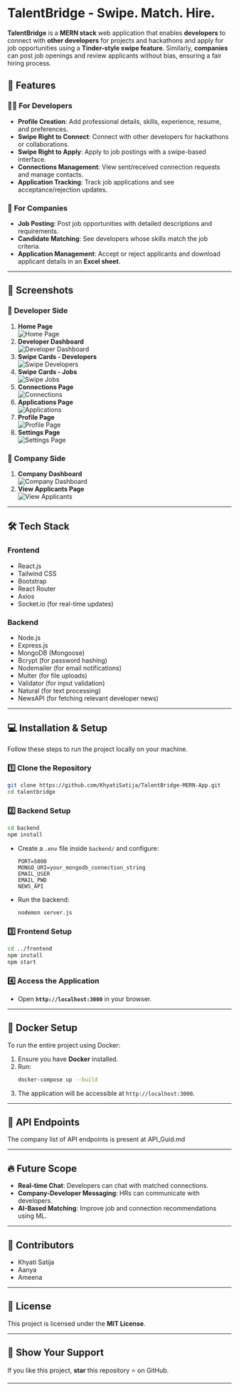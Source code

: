 # TalentBridge - Swipe. Match. Hire.

**TalentBridge** is a **MERN stack** web application that enables **developers** to connect with **other developers** for projects and hackathons and apply for job opportunities using a **Tinder-style swipe feature**. Similarly, **companies** can post job openings and review applicants without bias, ensuring a fair hiring process.

## 🚀 Features

### 👨‍💻 **For Developers**
- **Profile Creation**: Add professional details, skills, experience, resume, and preferences.
- **Swipe Right to Connect**: Connect with other developers for hackathons or collaborations.
- **Swipe Right to Apply**: Apply to job postings with a swipe-based interface.
- **Connections Management**: View sent/received connection requests and manage contacts.
- **Application Tracking**: Track job applications and see acceptance/rejection updates.

### 🏢 **For Companies**
- **Job Posting**: Post job opportunities with detailed descriptions and requirements.
- **Candidate Matching**: See developers whose skills match the job criteria.
- **Application Management**: Accept or reject applicants and download applicant details in an **Excel sheet**.

---

## 📸 **Screenshots**

### 🔹 **Developer Side**
1. **Home Page**  
   ![Home Page](./screenshots/homepage.png)  
2. **Developer Dashboard**  
   ![Developer Dashboard](./screenshots/developer_dashboard.png)  
3. **Swipe Cards - Developers**  
   ![Swipe Developers](./screenshots/swipe_developers.png)  
4. **Swipe Cards - Jobs**  
   ![Swipe Jobs](./screenshots/swipe_jobs.png)  
5. **Connections Page**  
   ![Connections](./screenshots/connections.png)  
6. **Applications Page**  
   ![Applications](./screenshots/applications.png)  
7. **Profile Page**  
   ![Profile Page](./screenshots/profile.png)  
8. **Settings Page**  
   ![Settings Page](./screenshots/settings.png)  

### 🔹 **Company Side**
1. **Company Dashboard**  
   ![Company Dashboard](./screenshots/company_dashboard.png)  
2. **View Applicants Page**  
   ![View Applicants](./screenshots/view_applicants.png)  

---

## 🛠️ **Tech Stack**
### **Frontend**
- React.js
- Tailwind CSS
- Bootstrap
- React Router
- Axios
- Socket.io (for real-time updates)

### **Backend**
- Node.js
- Express.js
- MongoDB (Mongoose)
- Bcrypt (for password hashing)
- Nodemailer (for email notifications)
- Multer (for file uploads)
- Validator (for input validation)
- Natural (for text processing)
- NewsAPI (for fetching relevant developer news)

---

## 💻 **Installation & Setup**
Follow these steps to run the project locally on your machine.

### **1️⃣ Clone the Repository**
```sh
git clone https://github.com/KhyatiSatija/TalentBridge-MERN-App.git
cd talentbridge
```

### **2️⃣ Backend Setup**
```sh
cd backend
npm install
```
- Create a `.env` file inside `backend/` and configure:
  ```env
  PORT=5000
  MONGO_URI=your_mongodb_connection_string
  EMAIL_USER
  EMAIL_PWD
  NEWS_API
  ```
- Run the backend:
  ```sh
  nodemon server.js
  ```

### **3️⃣ Frontend Setup**
```sh
cd ../frontend
npm install
npm start
```

### **4️⃣ Access the Application**
- Open **`http://localhost:3000`** in your browser.

---

## 🐳 **Docker Setup**
To run the entire project using Docker:
1. Ensure you have **Docker** installed.
2. Run:
   ```sh
   docker-compose up --build
   ```
3. The application will be accessible at `http://localhost:3000`.

---

## 📜 **API Endpoints**
The company list of API endpoints is present at API_Guid.md

---

## 🔥 **Future Scope**
- **Real-time Chat**: Developers can chat with matched connections.
- **Company-Developer Messaging**: HRs can communicate with developers.
- **AI-Based Matching**: Improve job and connection recommendations using ML.

---

## 🤝 **Contributors**
- Khyati Satija 
- Aanya 
- Ameena

---

## 📜 **License**
This project is licensed under the **MIT License**.

---

## 🌟 **Show Your Support**
If you like this project, **star** this repository ⭐ on GitHub.

---
